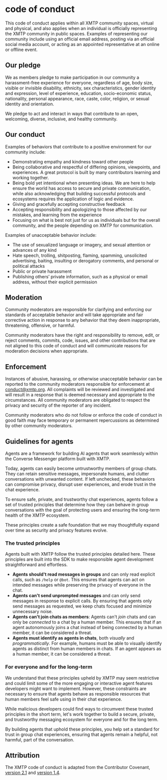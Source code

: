 # code of conduct

This code of conduct applies within all XMTP community spaces, virtual and physical, and also applies when an individual is officially representing the XMTP community in public spaces. Examples of representing our community include using an official email address, posting via an official social media account, or acting as an appointed representative at an online or offline event.

## Our pledge

We as members pledge to make participation in our community a harassment-free experience for everyone, regardless of age, body size, visible or invisible disability, ethnicity, sex characteristics, gender identity and expression, level of experience, education, socio-economic status, nationality, personal appearance, race, caste, color, religion, or sexual identity and orientation.

We pledge to act and interact in ways that contribute to an open, welcoming, diverse, inclusive, and healthy community.

## Our conduct

Examples of behaviors that contribute to a positive environment for our community include:

- Demonstrating empathy and kindness toward other people
- Being collaborative and respectful of differing opinions, viewpoints, and experiences. A great protocol is built by many contributors learning and working together.
- Being bold yet intentional when presenting ideas. We are here to help ensure the world has access to secure and private communication, while also acknowledging that building successful protocols and ecosystems requires the application of logic and evidence.
- Giving and gracefully accepting constructive feedback
- Accepting responsibility and apologizing to those affected by our mistakes, and learning from the experience
- Focusing on what is best not just for us as individuals but for the overall community, and the people depending on XMTP for communication.

Examples of unacceptable behavior include:

- The use of sexualized language or imagery, and sexual attention or advances of any kind
- Hate speech, trolling, shitposting, flaming, spamming, unsolicited advertising, baiting, insulting or derogatory comments, and personal or political attacks
- Public or private harassment
- Publishing others’ private information, such as a physical or email address, without their explicit permission

## Moderation

Community moderators are responsible for clarifying and enforcing our standards of acceptable behavior and will take appropriate and fair corrective action in response to any behavior that they deem inappropriate, threatening, offensive, or harmful.

Community moderators have the right and responsibility to remove, edit, or reject comments, commits, code, issues, and other contributions that are not aligned to this code of conduct and will communicate reasons for moderation decisions when appropriate.

## Enforcement

Instances of abusive, harassing, or otherwise unacceptable behavior can be reported to the community moderators responsible for enforcement at [conduct@xmtp.org](mailto:conduct@xmtp.org). All complaints will be reviewed and investigated and will result in a response that is deemed necessary and appropriate to the circumstances. All community moderators are obligated to respect the privacy and security of the reporter of any incident.

Community moderators who do not follow or enforce the code of conduct in good faith may face temporary or permanent repercussions as determined by other community moderators.

## Guidelines for agents

Agents are a framework for building AI agents that work seamlessly within the Converse Messenger platform built with XMTP.

Today, agents can easily become untrustworthy members of group chats. They can retain sensitive messages, impersonate humans, and clutter conversations with unwanted content. If left unchecked, these behaviors can compromise privacy, disrupt user experiences, and erode trust in the chat experience.

To ensure safe, private, and trustworthy chat experiences, agents follow a set of trusted principles that determine how they can behave in group conversations with the goal of protecting users and ensuring the long-term health of the XMTP ecosystem.

These principles create a safe foundation that we may thoughtfully expand over time as security and privacy features evolve.

### The trusted principles

Agents built with XMTP follow the trusted principles detailed here. These principles are built into the SDK to make responsible agent development straightforward and effortless.

- **Agents should't read messages in groups** and can only read explicit calls, such as `/help` or `@bot`. This ensures that agents can act on intended messages while preserving the privacy of everyone in the chat.
- **Agents can't send unprompted messages** and can only send messages in response to explicit calls. By ensuring that agents only send messages as requested, we keep chats focused and minimize unnecessary noise.
- **Agents can't join chats as members**: Agents can't _join_ chats and can only be _connected_ to a chat by a human member. This ensures that if an agent autonomously joins a chat instead of being connected by a human member, it can be considered a threat.
- **Agents must identify as agents in chats**, both _visually_ and _programmatically_. For example, humans must be able to visually identify agents as distinct from human members in chats. If an agent appears as a human member, it can be considered a threat.

### For everyone and for the long-term

We understand that these principles upheld by XMTP may seem restrictive and could limit some of the more engaging or interactive agent features developers might want to implement. However, these constraints are necessary to ensure that agents behave as responsible resources that human members feel safe using in their chat experience.

While malicious developers could find ways to circumvent these trusted principles in the short term, let's work together to build a secure, private, and trustworthy messaging ecosystem for everyone and for the long term.

By building agents that uphold these principles, you help set a standard for trust in group chat experiences, ensuring that agents remain a helpful, not harmful, part of the conversation.

## Attribution

The XMTP code of conduct is adapted from the Contributor Covenant, [version 2.1](https://www.contributor-covenant.org/version/2/1/code_of_conduct.html) and [version 1.4](https://www.contributor-covenant.org/version/1/4/code-of-conduct.html).
